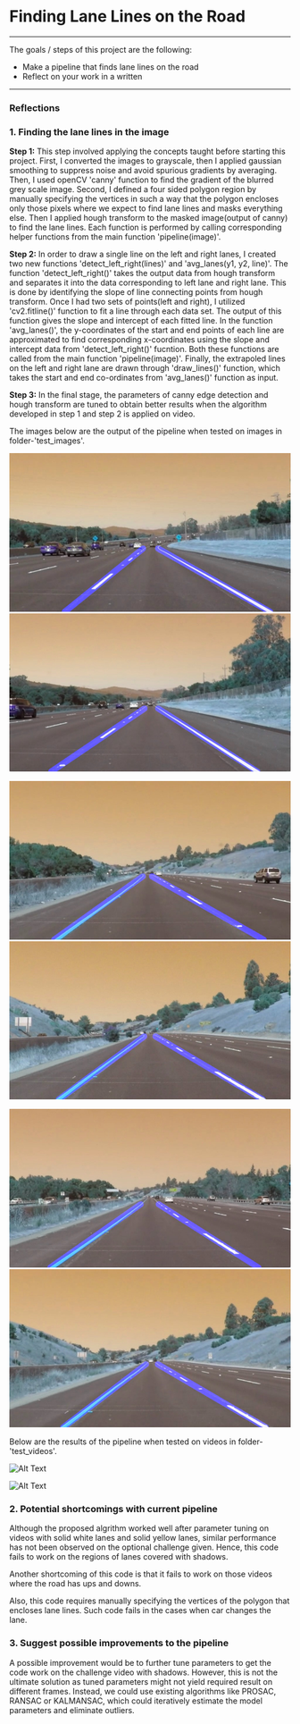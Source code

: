 # **Finding Lane Lines on the Road**

---
The goals / steps of this project are the following:
* Make a pipeline that finds lane lines on the road
* Reflect on your work in a written


[//]: # (Image References)

[image1]: ./solidWhiteCurve_output.jpg "solidWhiteCurve_output"
[image2]: ./solidWhiteRight_output.jpg "solidWhiteRight_output"
[image3]: ./solidYellowCurve_output.jpg "solidYellowCurve_output"
[image4]: ./solidYellowCurve2_output.jpg "solidYellowCurve2_output"
[image5]: ./solidYellowLeft_output.jpg "solidYellowLeft_output"
[image6]: ./whiteCarLaneSwitch_output.jpg "whiteCarLaneSwitch_output"
[image7]: ./solidWhiteRight.gif "solidWhiteRight"
[image8]: ./solidYellowLeft.gif "solidYellowLeft"

---

### Reflections

### 1. Finding the lane lines in the image
**Step 1:**
This step involved applying the concepts taught before starting this project. First, I converted the images to grayscale, then I applied gaussian smoothing to suppress noise and avoid spurious gradients by averaging. Then, I used openCV 'canny' function to find the gradient of the blurred grey scale image. Second, I defined a four sided polygon region by manually specifying the vertices in such a way that the polygon encloses only those pixels where we expect to find lane lines and masks everything else. Then I applied hough transform to the masked image(output of canny) to find the lane lines. Each function is performed by calling corresponding helper functions from the main function 'pipeline(image)'.

**Step 2:** In order to draw a single line on the left and right lanes, I created two new functions 'detect_left_right(lines)' and 'avg_lanes(y1, y2, line)'. The function 'detect_left_right()' takes the output data from hough transform and separates it into the data corresponding to left lane and right lane. This is done by identifying the slope of line connecting points from hough transform. Once I had two sets of points(left and right), I utilized 'cv2.fitline()' function to fit a line through each data set. The output of this function gives the slope and intercept of each fitted line. In the function 'avg_lanes()', the y-coordinates of the start and end points of each line are approximated to find corresponding x-coordinates using the slope and intercept data from 'detect_left_right()' fucntion.
Both these functions are called from the main function 'pipeline(image)'. Finally, the extrapoled lines on the left and right lane are drawn through 'draw_lines()' function, which takes the start and end co-ordinates from 'avg_lanes()' function as input.

**Step 3:** In the final stage, the parameters of canny edge detection and hough transform are tuned to obtain better results when the algorithm developed in step 1 and step 2 is applied on video.

The images below are the output of the pipeline when tested on images in folder-'test_images'.

![alt text-1][image1] ![alt text-2][image2]

![alt text-3][image3] ![alt text-4][image4]

![alt text-5][image5] ![alt text-6][image6]

Below are the results of the pipeline when tested on videos in folder- 'test_videos'.

![Alt Text](./solidWhiteRight.gif)

![Alt Text](./solidYellowLeft.gif)

### 2. Potential shortcomings with current pipeline

Although the proposed algrithm worked well after parameter tuning on videos with solid white lanes and solid yellow lanes, similar performance has not been observed on the optional challenge given. Hence, this code fails to work on the regions of lanes covered with shadows.

Another shortcoming of this code is that it fails to work on those videos where the road has ups and downs.

Also, this code requires manually specifying the vertices of the polygon that encloses lane lines. Such code fails in the cases when car changes the lane.

### 3. Suggest possible improvements to the pipeline

A possible improvement would be to further tune parameters to get the code work on the challenge video with shadows. However, this is not the ultimate solution as tuned parameters might not yield required result on different frames. Instead, we could use existing algorithms like PROSAC, RANSAC or KALMANSAC, which could iteratively estimate the model parameters and eliminate outliers.
